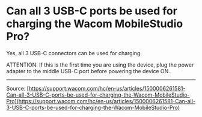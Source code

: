 # Can all 3 USB-C ports be used for charging the Wacom MobileStudio Pro?

Yes, all 3 USB-C connectors can be used for charging.


ATTENTION: If this is the first time you are using the device, plug the power adapter to the middle USB-C port before powering the device ON.

---
Source: [https://support.wacom.com/hc/en-us/articles/1500006261581-Can-all-3-USB-C-ports-be-used-for-charging-the-Wacom-MobileStudio-Pro](https://support.wacom.com/hc/en-us/articles/1500006261581-Can-all-3-USB-C-ports-be-used-for-charging-the-Wacom-MobileStudio-Pro)
